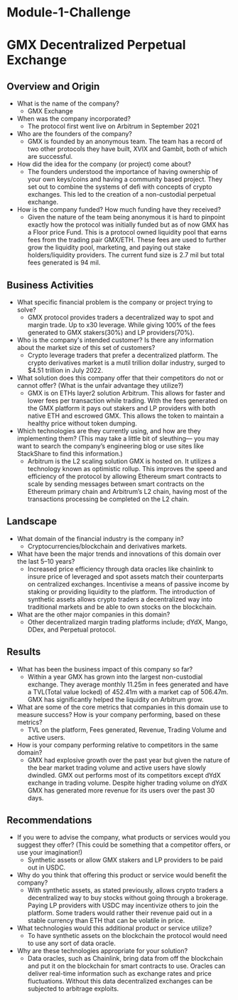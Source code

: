 # Module-1-Challenge

# GMX Decentralized Perpetual Exchange

## Overview and Origin

* What is the name of the company?
   - GMX Exchange
* When was the company incorporated?
    - The protocol first went live on Arbitrum in September 2021
* Who are the founders of the company?
    - GMX is founded by an anonymous team. The team has a record of two other protocols they have built, XVIX and Gambit, both of which are successful.
* How did the idea for the company (or project) come about?
    - The founders understood the importance of having ownership of your own keys/coins and having a community based project. They set out to combine the systems of defi with concepts of crypto exchanges. This led to the creation of a non-custodial perpetual exchange.
* How is the company funded? How much funding have they received?
    - Given the nature of the team being anonymous it is hard to pinpoint exactly how the protocol was initially funded but as of now GMX has a Floor price Fund. This is a protocol owned liquidity pool that earns fees from the trading pair GMX/ETH. These fees are used to further grow the liquidity pool, marketing, and paying out stake holders/liquidity providers. The current fund size is 2.7 mil but total fees generated is 94 mil.

## Business Activities

* What specific financial problem is the company or project trying to solve?
    - GMX protocol provides traders a decentralized way to spot and margin trade. Up to x30 leverage. While giving 100% of the fees generated to GMX stakers(30%) and LP providers(70%).
* Who is the company's intended customer?  Is there any information about the market size of this set of customers?
    - Crypto leverage traders that prefer a decentralized platform. The crypto derivatives market is a mutil trillion dollar industry, surged to $4.51 trillion in July 2022. 
* What solution does this company offer that their competitors do not or cannot offer? (What is the unfair advantage they utilize?)
    - GMX is on ETHs layer2 solution Arbitrum. This allows for faster and lower fees per transaction while trading. With the fees generated on the GMX platform it pays out stakers and LP providers with both native ETH and escrowed GMX. This allows the token to maintain a healthy price without token dumping. 
* Which technologies are they currently using, and how are they implementing them? (This may take a little bit of sleuthing–– you may want to search the company’s engineering blog or use sites like StackShare to find this information.)
    - Arbitrum is the L2 scaling solution GMX is hosted on. It utilizes a technology known as optimistic rollup. This improves the speed and efficiency of the protocol by allowing Ethereum smart contracts to scale by sending messages between smart contracts on the Ethereum primary chain and Arbitrum’s L2 chain, having most of the transactions processing be completed on the L2 chain.

## Landscape

* What domain of the financial industry is the company in?
    - Cryptocurrencies/blockchain and derivatives markets.
* What have been the major trends and innovations of this domain over the last 5–10 years?
    - Increased price efficiency through data oracles like chainlink to insure price of leveraged and spot assets match their counterparts on centralized exchanges. Incentivise a means of passive income by staking or providing liquidity to the platform. The introduction of synthetic assets allows crypto traders a decentralized way into traditional markets and be able to own stocks on the blockchain.
* What are the other major companies in this domain?
    - Other decentralized margin trading platforms include; dYdX, Mango, DDex, and Perpetual protocol.

## Results

* What has been the business impact of this company so far?
    - Within a year GMX has grown into the largest non-custodial exchange. They average monthly 11.25m in fees generated and have a TVL(Total value locked) of 452.41m with a market cap of 506.47m. GMX has significantly helped the liquidity on Arbitrum grow. 
* What are some of the core metrics that companies in this domain use to measure success? How is your company performing, based on these metrics?
   - TVL on the platform, Fees generated, Revenue, Trading Volume and active users.
* How is your company performing relative to competitors in the same domain?
    - GMX had explosive growth over the past year but given the nature of the bear market trading volume and active users have slowly dwindled. GMX out performs most of its competitors except dYdX exchange in trading volume. Despite higher trading volume on dYdX GMX has generated more revenue for its users over the past 30 days. 

## Recommendations

* If you were to advise the company, what products or services would you suggest they offer? (This could be something that a competitor offers, or use your imagination!)
    - Synthetic assets or allow GMX stakers and LP providers to be paid out in USDC.
* Why do you think that offering this product or service would benefit the company?
    - With synthetic assets, as stated previously, allows crypto traders a decentralized way to buy stocks without going through a brokerage. Paying LP providers with USDC may incentivize others to join the platform. Some traders would rather their revenue paid out in a stable currency than ETH that can be volatile in price. 
* What technologies would this additional product or service utilize?
    - To have synthetic assets on the blockchain the protocol would need to use any sort of data oracle.
* Why are these technologies appropriate for your solution?
    - Data oracles, such as Chainlink, bring data from off the blockchain and put it on the blockchain for smart contracts to use. Oracles can deliver real-time information such as exchange rates and price fluctuations. Without this data decentralized exchanges can be subjected to arbitrage exploits.